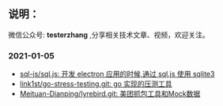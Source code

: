 
## 说明：
微信公众号: **testerzhang** ,分享相关技术文章、视频，欢迎关注。





### 2021-01-05 
- [sql-js/sql.js: 开发 electron 应用的时候,通过 sql.js 使用 sqlite3](https://github.com/sql-js/sql.js) 
- [link1st/go-stress-testing.git: go 实现的压测工具](https://github.com/link1st/go-stress-testing.git) 
- [Meituan-Dianping/lyrebird.git: 美团抓包工具和Mock数据](https://github.com/Meituan-Dianping/lyrebird.git) 
